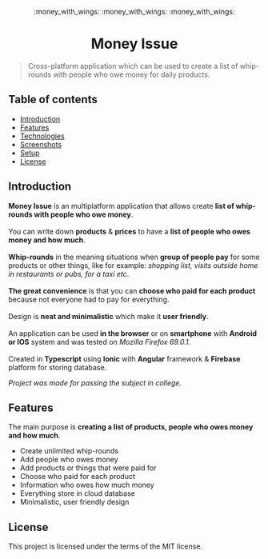 <p align="center">
	:money_with_wings: :money_with_wings: :money_with_wings:
</p>
<h1 align="center">
	Money Issue
</h1>

> Cross-platform application which can be used to create a list of whip-rounds with people who owe money for daily products.

## Table of contents
* [Introduction](#introduction)
* [Features](#features)
* [Technologies](#technologies)
* [Screenshots](#screenshots)
* [Setup](#setup)
* [License](#license)

## Introduction
**Money Issue** is an multiplatform application that allows create **list of whip-rounds with people who owe money**.
</br></br>
You can write down **products** & **prices** to have a **list of people who owes money and how much**.
</br></br>
**Whip-rounds** in the meaning situations when **group of people pay** for some products or other things, like for example: *shopping list, visits outside home in restaurants or pubs, for a taxi etc*.
</br></br>
**The great convenience** is that you can **choose who paid for each product** because not everyone had to pay for everything.
</br></br>
Design is **neat and minimalistic** which make it **user friendly**.
</br></br>
An application can be used **in the browser** or on **smartphone** with **Android or IOS** system and was tested on *Mozilla Firefox 69.0.1*.
</br></br>
Created in **Typescript** using **Ionic** with **Angular** framework & **Firebase** platform for storing database.

*Project was made for passing the subject in college.*

## Features
The main purpose is **creating a list of products, people who owes money and how much**. 
* Create unlimited whip-rounds
* Add people who owes money
* Add products or things that were paid for
* Choose who paid for each product
* Information who owes how much money
* Everything store in cloud database
* Minimalistic, user friendly design


## License
This project is licensed under the terms of the MIT license.